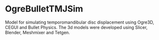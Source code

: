 # OgreBulletTMJSim
Model for simulating temporomandibular disc displacement using Ogre3D, CEGUI and Bullet Physics. The 3d models were developed using Slicer, Blender, Meshmixer and Tetgen.
